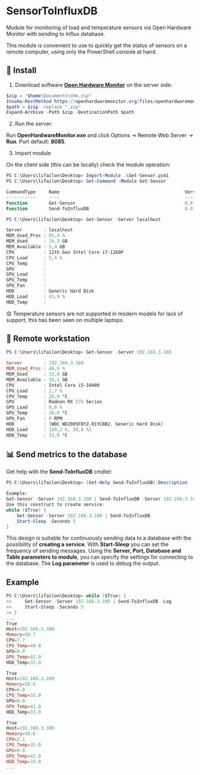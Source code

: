 # SensorToInfluxDB

Module for monitoring of load and temperature sensors via Open Hardware Monitor with sending to Influx database.

This module is convenient to use to quickly get the status of sensors on a remote computer, using only the PowerShell console at hand.

## 🚀 Install

1. Download software **[Open Hardware Monitor](https://openhardwaremonitor.org)** on the server side:

```PowerShell
$zip = "$home\Documents\ohm.zip"
Invoke-RestMethod https://openhardwaremonitor.org/files/openhardwaremonitor-v0.9.6.zip -OutFile $zip
$path = $zip -replace ".zip"
Expand-Archive -Path $zip -DestinationPath $path
```

2. Run the server:

Run **OpenHardwareMonitor.exe** and click Options -> Remote Web Server -> **Run**. Port default: **8085**.

3. Import module

On the client side (this can be locally) check the module operation:

```PowerShell
PS C:\Users\lifailon\Desktop> Import-Module .\Get-Sensor.psm1
PS C:\Users\lifailon\Desktop> Get-Command -Module Get-Sensor

CommandType     Name                                               Version    Source    
-----------     ----                                               -------    ------    
Function        Get-Sensor                                         0.0        Get-Sensor
Function        Send-ToInfluxDB                                    0.0        Get-Sensor

PS C:\Users\lifailon\Desktop> Get-Sensor -Server localhost

Server        : localhost
MEM_Used_Proc : 65,4 %
MEM_Used      : 10,3 GB
MEM_Available : 5,4 GB
CPU           : 12th Gen Intel Core i7-1260P
CPU_Load      : 5,4 %
CPU_Temp      : 
GPU           : 
GPU_Load      : 
GPU_Temp      : 
GPU_Fan       : 
HDD           : Generic Hard Disk
HDD_Load      : 41,9 %
HDD_Temp      : 
```

😟 Temperature sensors are not supported in modern models for lack of support, this has been seen on multiple laptops.

## 📑 Remote workstation

```PowerShell
PS C:\Users\lifailon\Desktop> Get-Sensor -Server 192.168.3.100

Server        : 192.168.3.100
MEM_Used_Proc : 49,6 %
MEM_Used      : 15,8 GB
MEM_Available : 16,1 GB
CPU           : Intel Core i5-10400
CPU_Load      : 2,7 %
CPU_Temp      : 26,0 °C
GPU           : Radeon RX 570 Series
GPU_Load      : 0,0 %
GPU_Temp      : 36,0 °C
GPU_Fan       : 0 RPM
HDD           : {WDC WD2005FBYZ-01YCBB2, Generic Hard Disk}
HDD_Load      : {89,2 %, 28,6 %}
HDD_Temp      : 33,0 °C
```

## 📊 Send metrics to the database

Get help with the **Send-ToInfluxDB** cmdlet:

```PowerShell
PS C:\Users\lifailon\Desktop> (Get-Help Send-ToInfluxDB).Description

Example:
Get-Sensor -Server 192.168.3.100 | Send-ToInfluxDB -Server 192.168.3.104 -Port 8086 -Database powershell -Table sensors -Log
Use this construct to create service:
while ($True) {
    Get-Sensor -Server 192.168.3.100 | Send-ToInfluxDB
    Start-Sleep -Seconds 5
}
```

This design is suitable for continuously sending data to a database with the possibility of **creating a service**. With **Start-Sleep** you can set the frequency of sending messages. Using the **Server, Port, Database and Table parameters to module**, you can specify the settings for connecting to the database. The **Log parameter** is used to debug the output.

## Example

```PowerShell
PS C:\Users\lifailon\Desktop> while ($True) {
>>     Get-Sensor -Server 192.168.3.100 | Send-ToInfluxDB -Log
>>     Start-Sleep -Seconds 5
>> }
...
True
Host=192.168.3.100
Memory=50.7       
CPU=7.7
CPU_Temp=40.0     
GPU=0.0
GPU_Temp=42.0     
HDD_Temp=33.0     

True
Host=192.168.3.100
Memory=50.6       
CPU=6.0
CPU_Temp=35.0     
GPU=0.0
GPU_Temp=41.0     
HDD_Temp=33.0     

True
Host=192.168.3.100
Memory=50.6
CPU=2.1
CPU_Temp=35.0
GPU=0.0
GPU_Temp=42.0
HDD_Temp=33.0
...
```
